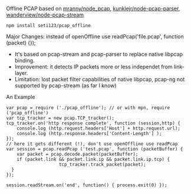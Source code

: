 Offline PCAP based on [mranny/node_pcap](https://github.com/mranney/node_pcap), [kunklejr/node-pcap-parser](https://github.com/kunklejr/node-pcap-parser), [wanderview/node-pcap-stream](https://github.com/wanderview/node-pcap-stream)

    npm install seti123/pcap_offline
    
Major Changes: instead of openOffline use readPcap('file.pcap', function (packet) {});

- It's based on pcap-stream and pcap-parser to replace native libpcap binding. 
- Improvement: it detects IP packets more or less independet from link-layer. 
- Limitation: lost packet filter capabilities of native libpcap, pcap-ng not supported by pcap-stream (as far I know) 

An Example

    var pcap = require ('./pcap_offline'); // or with mpn, require ('pcap_offline')
    var tcp_tracker = new pcap.TCP_tracker();
    tcp_tracker.on('http response complete', function (session,http) {
    	console.log (http.request.headers['Host'] + http.request.url);
    	console.log (http.response.headers['Content-Length'] );
    });
    // here it gets different (!), don't use openOffline use readPcap
    var session = pcap.readPcap ('test.pcap', function (packetBuffer) { 
    	var packet = pcap.decode.packet(packetBuffer);
    	if (packet.link && packet.link.ip && packet.link.ip.tcp) {
                        tcp_tracker.track_packet(packet);
      }
    });

    session.readStream.on('end', function() { process.exit(0) });
